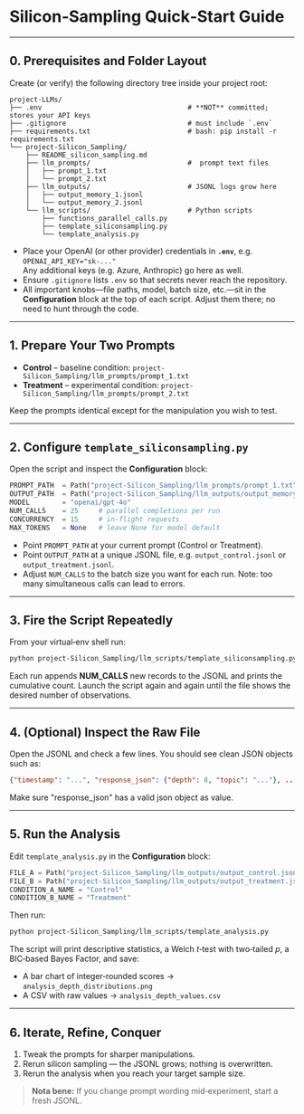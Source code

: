 # Silicon‑Sampling Quick‑Start Guide


---


## 0. Prerequisites and Folder Layout

Create (or verify) the following directory tree inside your project root:

```
project-LLMs/
├── .env                                    # **NOT** committed; stores your API keys
├── .gitignore                              # must include `.env`
├── requirements.txt                        # bash: pip install -r requirements.txt
└── project-Silicon_Sampling/
    ├── README_silicon_sampling.md
    ├── llm_prompts/                        #  prompt text files
    │   ├── prompt_1.txt
    │   └── prompt_2.txt
    ├── llm_outputs/                        # JSONL logs grow here
    │   ├── output_memory_1.jsonl
    │   └── output_memory_2.jsonl
    └── llm_scripts/                        # Python scripts
        ├── functions_parallel_calls.py 
        ├── template_siliconsampling.py
        └── template_analysis.py
```

* Place your OpenAI (or other provider) credentials in **`.env`**, e.g.  
  `OPENAI_API_KEY="sk-..."`  
  Any additional keys (e.g. Azure, Anthropic) go here as well.
* Ensure `.gitignore` lists `.env` so that secrets never reach the repository.
* All important knobs—file paths, model, batch size, etc.—sit in the **Configuration** block at the top of each script. Adjust them there; no need to hunt through the code.

---

## 1. Prepare Your Two Prompts

* **Control** – baseline condition: `project-Silicon_Sampling/llm_prompts/prompt_1.txt`
* **Treatment** – experimental condition: `project-Silicon_Sampling/llm_prompts/prompt_2.txt`

Keep the prompts identical except for the manipulation you wish to test. 

---

## 2. Configure `template_siliconsampling.py`

Open the script and inspect the **Configuration** block:

```python
PROMPT_PATH  = Path("project-Silicon_Sampling/llm_prompts/prompt_1.txt")   # choose the prompt file
OUTPUT_PATH  = Path("project-Silicon_Sampling/llm_outputs/output_memory_1.jsonl")  # choose an output file
MODEL        = "openai/gpt-4o"
NUM_CALLS    = 25     # parallel completions per run
CONCURRENCY  = 15     # in‑flight requests
MAX_TOKENS   = None   # leave None for model default
```

* Point `PROMPT_PATH` at your current prompt (Control or Treatment).
* Point `OUTPUT_PATH` at a unique JSONL file, e.g. `output_control.jsonl` or `output_treatment.jsonl`.
* Adjust `NUM_CALLS` to the batch size you want for each run. Note: too many simultaneous calls can lead to errors. 

---

## 3. Fire the Script Repeatedly

From your virtual‑env shell run:

```bash
python project-Silicon_Sampling/llm_scripts/template_siliconsampling.py
```

Each run appends **NUM_CALLS** new records to the JSONL and prints the cumulative count. Launch the script again and again until the file shows the desired number of observations.

---

## 4. (Optional) Inspect the Raw File

Open the JSONL and check a few lines. You should see clean JSON objects such as:

```json
{"timestamp": "...", "response_json": {"depth": 8, "topic": "..."}, ...}
```

Make sure "response_json" has a valid json object as value.


---

## 5. Run the Analysis

Edit `template_analysis.py` in the **Configuration** block:

```python
FILE_A = Path("project-Silicon_Sampling/llm_outputs/output_control.jsonl")
FILE_B = Path("project-Silicon_Sampling/llm_outputs/output_treatment.jsonl")
CONDITION_A_NAME = "Control"
CONDITION_B_NAME = "Treatment"
```

Then run:

```bash
python project-Silicon_Sampling/llm_scripts/template_analysis.py
```

The script will print descriptive statistics, a Welch *t*‑test with two‑tailed *p*, a BIC‑based Bayes Factor, and save:

* A bar chart of integer‑rounded scores → `analysis_depth_distributions.png`
* A CSV with raw values → `analysis_depth_values.csv`

---

## 6. Iterate, Refine, Conquer

1. Tweak the prompts for sharper manipulations.  
2. Rerun silicon sampling — the JSONL grows; nothing is overwritten.  
3. Rerun the analysis when you reach your target sample size.  

> **Nota bene:** If you change prompt wording mid‑experiment, start a fresh JSONL.

